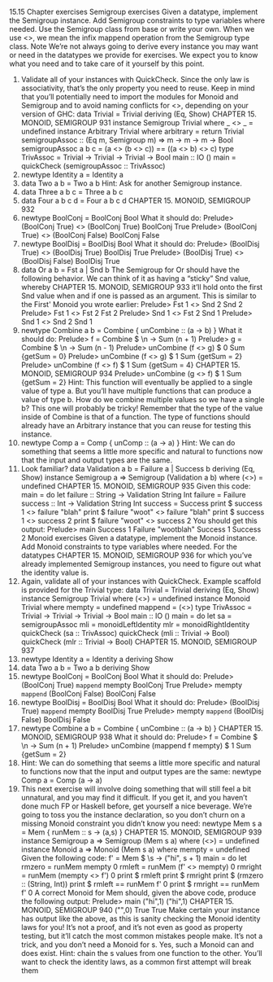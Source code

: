 15.15 Chapter exercises
Semigroup exercises
Given a datatype, implement the Semigroup instance. Add
Semigroup constraints to type variables where needed. Use the
Semigroup class from base or write your own. When we use <>,
we mean the infix mappend operation from the Semigroup type
class.
Note We’re not always going to derive every instance you
may want or need in the datatypes we provide for exercises.
We expect you to know what you need and to take care of it
yourself by this point.
1. Validate all of your instances with QuickCheck. Since the
only law is associativity, that’s the only property you need
to reuse. Keep in mind that you’ll potentially need to
import the modules for Monoid and Semigroup and to avoid
naming conflicts for <>, depending on your version of
GHC:
data Trivial = Trivial deriving (Eq, Show)
CHAPTER 15. MONOID, SEMIGROUP 931
instance Semigroup Trivial where
_ <> _ = undefined
instance Arbitrary Trivial where
arbitrary = return Trivial
semigroupAssoc :: (Eq m, Semigroup m)
=> m -> m -> m -> Bool
semigroupAssoc a b c =
(a <> (b <> c)) == ((a <> b) <> c)
type TrivAssoc =
Trivial -> Trivial -> Trivial -> Bool
main :: IO ()
main =
quickCheck (semigroupAssoc :: TrivAssoc)
2. newtype Identity a = Identity a
3. data Two a b = Two a b
Hint: Ask for another Semigroup instance.
4. data Three a b c = Three a b c
5. data Four a b c d = Four a b c d
CHAPTER 15. MONOID, SEMIGROUP 932
6. newtype BoolConj =
BoolConj Bool
What it should do:
Prelude> (BoolConj True) <> (BoolConj True)
BoolConj True
Prelude> (BoolConj True) <> (BoolConj False)
BoolConj False
7. newtype BoolDisj =
BoolDisj Bool
What it should do:
Prelude> (BoolDisj True) <> (BoolDisj True)
BoolDisj True
Prelude> (BoolDisj True) <> (BoolDisj False)
BoolDisj True
8. data Or a b =
Fst a
| Snd b
The Semigroup for Or should have the following behavior.
We can think of it as having a “sticky” Snd value, whereby
CHAPTER 15. MONOID, SEMIGROUP 933
it’ll hold onto the first Snd value when and if one is passed
as an argument. This is similar to the First' Monoid you
wrote earlier:
Prelude> Fst 1 <> Snd 2
Snd 2
Prelude> Fst 1 <> Fst 2
Fst 2
Prelude> Snd 1 <> Fst 2
Snd 1
Prelude> Snd 1 <> Snd 2
Snd 1
9. newtype Combine a b =
Combine { unCombine :: (a -> b) }
What it should do:
Prelude> f = Combine $ \n -> Sum (n + 1)
Prelude> g = Combine $ \n -> Sum (n - 1)
Prelude> unCombine (f <> g) $ 0
Sum {getSum = 0}
Prelude> unCombine (f <> g) $ 1
Sum {getSum = 2}
Prelude> unCombine (f <> f) $ 1
Sum {getSum = 4}
CHAPTER 15. MONOID, SEMIGROUP 934
Prelude> unCombine (g <> f) $ 1
Sum {getSum = 2}
Hint: This function will eventually be applied to a single
value of type a. But you’ll have multiple functions that can
produce a value of type b. How do we combine multiple
values so we have a single b? This one will probably be
tricky! Remember that the type of the value inside of
Combine is that of a function. The type of functions should
already have an Arbitrary instance that you can reuse for
testing this instance.
10. newtype Comp a =
Comp { unComp :: (a -> a) }
Hint: We can do something that seems a little more specific and natural to functions now that the input and
output types are the same.
11. Look familiar?
data Validation a b =
Failure a | Success b
deriving (Eq, Show)
instance Semigroup a =>
Semigroup (Validation a b) where
(<>) = undefined
CHAPTER 15. MONOID, SEMIGROUP 935
Given this code:
main = do
let failure :: String
-> Validation String Int
failure = Failure
success :: Int
-> Validation String Int
success = Success
print $ success 1 <> failure "blah"
print $ failure "woot" <> failure "blah"
print $ success 1 <> success 2
print $ failure "woot" <> success 2
You should get this output:
Prelude> main
Success 1
Failure "wootblah"
Success 1
Success 2
Monoid exercises
Given a datatype, implement the Monoid instance. Add Monoid
constraints to type variables where needed. For the datatypes
CHAPTER 15. MONOID, SEMIGROUP 936
for which you’ve already implemented Semigroup instances, you
need to figure out what the identity value is.
1. Again, validate all of your instances with QuickCheck. Example scaffold is provided for the Trivial type:
data Trivial = Trivial deriving (Eq, Show)
instance Semigroup Trivial where
(<>) = undefined
instance Monoid Trivial where
mempty = undefined
mappend = (<>)
type TrivAssoc =
Trivial -> Trivial -> Trivial -> Bool
main :: IO ()
main = do
let sa = semigroupAssoc
mli = monoidLeftIdentity
mlr = monoidRightIdentity
quickCheck (sa :: TrivAssoc)
quickCheck (mli :: Trivial -> Bool)
quickCheck (mlr :: Trivial -> Bool)
CHAPTER 15. MONOID, SEMIGROUP 937
2. newtype Identity a =
Identity a deriving Show
3. data Two a b = Two a b deriving Show
4. newtype BoolConj =
BoolConj Bool
What it should do:
Prelude> (BoolConj True) `mappend` mempty
BoolConj True
Prelude> mempty `mappend` (BoolConj False)
BoolConj False
5. newtype BoolDisj =
BoolDisj Bool
What it should do:
Prelude> (BoolDisj True) `mappend` mempty
BoolDisj True
Prelude> mempty `mappend` (BoolDisj False)
BoolDisj False
6. newtype Combine a b =
Combine { unCombine :: (a -> b) }
CHAPTER 15. MONOID, SEMIGROUP 938
What it should do:
Prelude> f = Combine $ \n -> Sum (n + 1)
Prelude> unCombine (mappend f mempty) $ 1
Sum {getSum = 2}
7. Hint: We can do something that seems a little more specific and natural to functions now that the input and
output types are the same:
newtype Comp a =
Comp (a -> a)
8. This next exercise will involve doing something that will
still feel a bit unnatural, and you may find it difficult. If
you get it, and you haven’t done much FP or Haskell
before, get yourself a nice beverage. We’re going to toss
you the instance declaration, so you don’t churn on a
missing Monoid constraint you didn’t know you need:
newtype Mem s a =
Mem {
runMem :: s -> (a,s)
}
CHAPTER 15. MONOID, SEMIGROUP 939
instance Semigroup a => Semigroup (Mem s a) where
(<>) = undefined
instance Monoid a => Monoid (Mem s a) where
mempty = undefined
Given the following code:
f' = Mem $ \s -> ("hi", s + 1)
main = do
let rmzero = runMem mempty 0
rmleft = runMem (f' <> mempty) 0
rmright = runMem (mempty <> f') 0
print $ rmleft
print $ rmright
print $ (rmzero :: (String, Int))
print $ rmleft == runMem f' 0
print $ rmright == runMem f' 0
A correct Monoid for Mem should, given the above code,
produce the following output:
Prelude> main
("hi",1)
("hi",1)
CHAPTER 15. MONOID, SEMIGROUP 940
("",0)
True
True
Make certain your instance has output like the above, as
this is sanity checking the Monoid identity laws for you! It’s
not a proof, and it’s not even as good as property testing,
but it’ll catch the most common mistakes people make.
It’s not a trick, and you don’t need a Monoid for s. Yes,
such a Monoid can and does exist. Hint: chain the s values
from one function to the other. You’ll want to check the
identity laws, as a common first attempt will break them